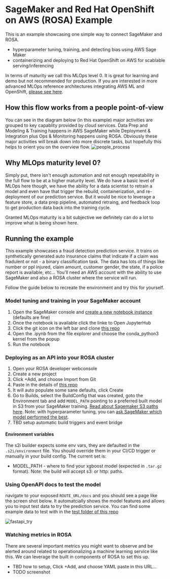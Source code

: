 # SageMaker and Red Hat OpenShift on AWS (ROSA) Example
This is an example showcasing one simple way to connect SageMaker and ROSA.
- hyperparameter tuning, training, and detecting bias using AWS Sage Maker
- containerizing and deploying to Red Hat OpenShift on AWS for scablable serving/inferencing

In terms of maturity we call this MLOps level 0. It is great for learning and demo but not recommended for production.
If you are interested in more advanced MLOps reference architectures integrating AWS ML and OpenShift, [please see here]().

## How this flow works from a people point-of-view
You can see in the diagram below (in this example) major activities are grouped to key capablity provided by cloud services. Data Prep and Modeling & Training happens in AWS SageMaker while Deployment & Integration plus Ops & Monitoring happens using ROSA. Obviously these major activities will break down into more discrete tasks, but hopefully this helps to orient you on the overview flow.
![people_process](https://github.com/dudash/openshiftexamples-sagemaker-train-xgboost-rosa/blob/main/.screens/people_process.png)


## Why MLOps maturity level 0?
Simply put, there isn't enough automation and not enough repeatability in the full flow to be at a higher maturity level. We do have a basic level of MLOps here though, we have the ability for a data scientist to retrain a model and even have that trigger the rebuild, containerization, and re-deployment of our prediction service. But it would be nice to leverage a feature store, a data prep pipeline, automated retraing, and feedback loop to get production data back into the training cycle. 

Granted MLOps maturity is a bit subjective we definitely can do a lot to improve what is being shown here.

## Running the example
This example showcases a fraud detection prediction service. It trains on synthetically generated auto insurance claims that indicate if a claim was fradulent or not - a binary classification task. The data has lots of things like number or ppl injured, claim amount, customer gender, the state, if a police report is available, etc... You'll need an AWS account with the ability to use SageMaker and also a ROSA cluster where the service will run.

Follow the guide below to recreate the environment and try this for yourself.

### Model tuning and training in your SageMaker account
1. Open the SageMaker console and [create a new notebook instance](https://docs.aws.amazon.com/sagemaker/latest/dg/ex1-prepare.html) (defaults are fine)
2. Once the notebook is available click the linke to Open JupyterHub
3. Click the git icon on the left bar and clone [this repo](https://github.com/dudash/openshiftexamples-sagemaker-train-xgboost-rosa.git)
4. Open the .ipynb from the file explorer and choose the conda_python3 kernel from the popup
5. Run the notebook

### Deploying as an API into your ROSA cluster
1. Open your ROSA developer webconsole
2. Create a new project
2. Click +Add, and choose Import from Git
3. Paste in the details of [this repo](https://github.com/dudash/openshiftexamples-sagemaker-train-xgboost-rosa.git)
4. It will auto populate some sane defaults, click Create
5. Go to Builds, select the BuildConfig that was created, goto the Environment tab and add `MODEL_PATH` pointing to a preferred built model in S3 from your SageMaker training. [Read about Sagemaker S3 paths here](https://docs.aws.amazon.com/sagemaker/latest/dg/model-train-storage.html). Note: with hyperparameter tuning, you can [ask SageMaker which model performed the best](https://docs.aws.amazon.com/sagemaker/latest/dg/automatic-model-tuning-monitor.html#automatic-model-tuning-best-training-job).
6. TBD setup automatic build triggers and event bridge

#### Environment variables
The s2i builder expects some env vars, they are defaulted in the `.s2i/environment` file. You should override them in your CI/CD trigger or manually in your build config. The current set is:
* MODEL_PATH - where to find your xgboost model (expected in `.tar.gz` format). Note: the build will accept s3: or http: paths.

### Using OpenAPI docs to test the model
navigate to your exposed `ROUTE_URL/docs` and you should see a page like the screen shot below. It automatcially shows the model features and allows you to input test data to try the prediction service. You can find some example data to test with in the [test folder of this repo](https://github.com/redhat-na-ssa/openshiftexamples-sagemaker-train-xgboost-rosa/blob/main/test/example_features.json)

![fastapi_try](https://github.com/dudash/openshiftexamples-sagemaker-train-xgboost-rosa/blob/main/.screens/fastapi_try.png)



### Watching metrics in ROSA
There are several important metrics you might want to observe and be alerted around related to operationalizing a machine learning service like this. We can leverage the built in components of ROSA to set this up.
 - TBD how to setup, Click +Add, and choose YAML paste in this URL...
 - TODO screenshot
 
